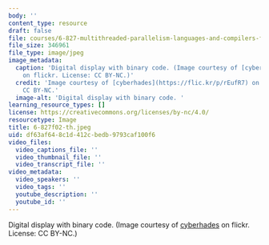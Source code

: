 ```yaml
---
body: ''
content_type: resource
draft: false
file: courses/6-827-multithreaded-parallelism-languages-and-compilers-fall-2002/6-827f02-th.jpeg
file_size: 346961
file_type: image/jpeg
image_metadata:
  caption: 'Digital display with binary code. (Image courtesy of [cyberhades](https://flic.kr/p/rEufR7)
    on flickr. License: CC BY-NC.)'
  credit: 'Image courtesy of [cyberhades](https://flic.kr/p/rEufR7) on flickr. License:
    CC BY-NC.'
  image-alt: 'Digital display with binary code. '
learning_resource_types: []
license: https://creativecommons.org/licenses/by-nc/4.0/
resourcetype: Image
title: 6-827f02-th.jpeg
uid: df63af64-8c1d-412c-bedb-9793caf100f6
video_files:
  video_captions_file: ''
  video_thumbnail_file: ''
  video_transcript_file: ''
video_metadata:
  video_speakers: ''
  video_tags: ''
  youtube_description: ''
  youtube_id: ''
---
```

Digital display with binary code. (Image courtesy of [cyberhades](https://flic.kr/p/rEufR7) on flickr. License: CC BY-NC.)